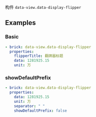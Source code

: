 构件 `data-view.data-display-flipper`

## Examples

### Basic

```yaml preview
- brick: data-view.data-display-flipper
  properties:
    flipperTitle: 翻牌器标题
    data: 1281925.15
    unit: 万
```

### showDefaultPrefix

```yaml preview
- brick: data-view.data-display-flipper
  properties:
    data: 1281925.15
    unit: 万
    separator: " "
    showDefaultPrefix: false
```

